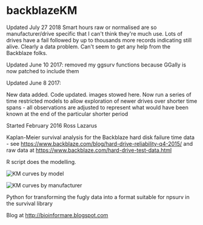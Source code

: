 # backblazeKM
Updated July 27 2018
Smart hours raw or normalised are so manufacturer/drive specific that I can't think they're much use.
Lots of drives have a fail followed by up to thousands more records indicating still alive. Clearly a data 
problem. Can't seem to get any help from the Backblaze folks.

Updated June 10 2017: removed my ggsurv functions because
GGally is now patched to include them


Updated June 8 2017:

New data added. Code updated. images stowed here.
Now run a series of time restricted models to allow exploration of 
newer drives over shorter time spans - all observations are adjusted 
to represent what would have been known at the end of the particular 
shorter period


Started February 2016
Ross Lazarus

Kaplan-Meier survival analysis for the Backblaze hard disk failure time data - see 
https://www.backblaze.com/blog/hard-drive-reliability-q4-2015/ and raw data at 
https://www.backblaze.com/hard-drive-test-data.html

R script does the modelling.


![KM curves by model][km1]


![KM curves by manufacturer][km2]


Python for transforming the fugly data into a format suitable for npsurv in the survival library

Blog at http://bioinformare.blogspot.com


[km2]: km_manufacturer_feb2015_rl.png   "KM curves by manufacturer"
[km1]: km_model_feb2015_rl.png   "KM curves by model"
